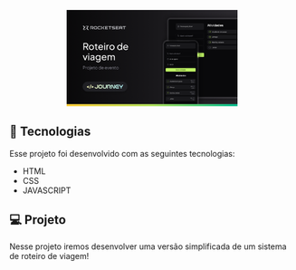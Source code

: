 <p align="center">
  <img alt="Preview do projeto desenvolvido." src="github/preview.png" width="60%">
</p>

## 🚀 Tecnologias

Esse projeto foi desenvolvido com as seguintes tecnologias: 
- HTML
- CSS
- JAVASCRIPT

## 💻 Projeto

Nesse projeto iremos desenvolver uma versão simplificada de um sistema de roteiro de viagem!

